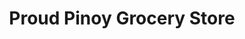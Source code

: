 ---
title: "Proud Pinoy Grocery Store"
url: /vancouver/proud-pinoy-grocery-store/
shop: supermarket
---